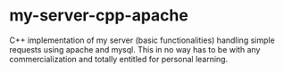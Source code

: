 my-server-cpp-apache
====================

C++ implementation of my server (basic functionalities) handling simple requests using apache and mysql. 
This in no way has to be with any commercialization and totally entitled for personal learning. 
